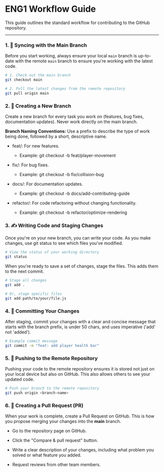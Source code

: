 # ENG1 Workflow Guide

This guide outlines the standard workflow for contributing to the GitHub repository.
***

### 1. 🔄 Syncing with the Main Branch

Before you start working, always ensure your local `main` branch is up-to-date with the remote `main` branch to ensure you're working with the latest code.

```bash
# 1. Check out the main branch
git checkout main

# 2. Pull the latest changes from the remote repository
git pull origin main
```

### 2. 🌳 Creating a New Branch

Create a new branch for every task you work on (features, bug fixes, documentation updates). Never work directly on the main branch.

**Branch Naming Conventions:**
Use a prefix to describe the type of work being done, followed by a short, descriptive name.

- feat/: For new features.

  - Example: git checkout -b feat/player-movement

- fix/: For bug fixes.

  - Example: git checkout -b fix/collision-bug

- docs/: For documentation updates.

  - Example: git checkout -b docs/add-contributing-guide

- refactor/: For code refactoring without changing functionality.

  - Example: git checkout -b refactor/optimize-rendering


### 3. ✍️ Writing Code and Staging Changes
Once you're on your new branch, you can write your code. As you make changes, use git status to see which files you've modified.

```bash
# View the status of your working directory
git status
```

When you're ready to save a set of changes, stage the files. This adds them to the next commit.

```bash
# Stage all changes
git add .

# Or, stage specific files
git add path/to/your/file.js
```

### 4. 💾 Committing Your Changes
After staging, commit your changes with a clear and concise message that starts with the branch prefix, is under 50 chars, and uses imperative ('add' not 'added').

```bash
# Example commit message
git commit -m "feat: add player health bar"
```

### 5. 🚀 Pushing to the Remote Repository
Pushing your code to the remote repository ensures it is stored not just on your local device but also on GitHub. This also allows others to see your updated code.

```bash
# Push your branch to the remote repository
git push origin <branch-name>
```

### 6. 🤝 Creating a Pull Request (PR)
When your work is complete, create a Pull Request on GitHub. This is how you propose merging your changes into the **main** branch.

- Go to the repository page on GitHub.

- Click the "Compare & pull request" button.

- Write a clear description of your changes, including what problem you solved or what feature you added.

- Request reviews from other team members.

